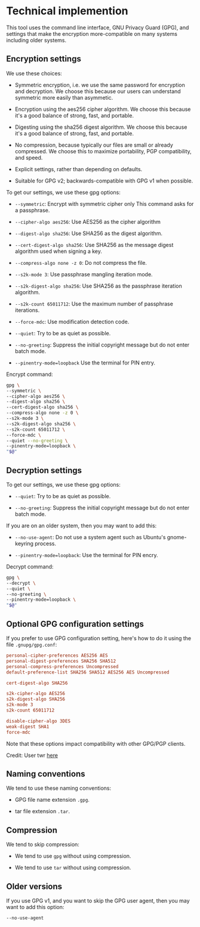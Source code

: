 # Technical implemention

This tool uses the command line interface, GNU Privacy Guard (GPG), and settings that make the encryption more-compatible on many systems including older systems.


## Encryption settings

We use these choices:

  * Symmetric encryption, i.e. we use the same password for encryption and decryption.
    We choose this because our users can understand symmetric more easily than asymmetic.

  * Encryption using the aes256 cipher algorithm.
    We choose this because it's a good balance of strong, fast, and portable.

  * Digesting using the sha256 digest algorithm.
    We choose this because it's a good balance of strong, fast, and portable.

  * No compression, because typically our files are small or already compressed.
    We choose this to maximize portability, PGP compatibility, and speed.

  * Explicit settings, rather than depending on defaults.

  * Suitable for GPG v2; backwards-compatible with GPG v1 when possible.

To get our settings, we use these gpg options:

  * `--symmetric`:                   Encrypt with symmetric cipher only This command asks for a passphrase.

  * `--cipher-algo aes256`:          Use AES256 as the cipher algorithm

  * `--digest-algo sha256`:          Use SHA256 as the digest algorithm.

  * `--cert-digest-algo sha256`:     Use SHA256 as the message digest algorithm used when signing a key.

  * `--compress-algo none -z 0`:     Do not compress the file.

  * `--s2k-mode 3`:                  Use passphrase mangling iteration mode.

  * `--s2k-digest-algo sha256`:      Use SHA256 as the passphrase iteration algorithm.

  * `--s2k-count 65011712`:          Use the maximum number of passphrase iterations.

  * `--force-mdc`:                   Use modification detection code.

  * `--quiet`:                       Try to be as quiet as possible.

  * `--no-greeting`:                 Suppress the initial copyright message but do not enter batch mode.

  * `--pinentry-mode=loopback`       Use the terminal for PIN entry.

Encrypt command:

```sh
gpg \
--symmetric \
--cipher-algo aes256 \
--digest-algo sha256 \
--cert-digest-algo sha256 \
--compress-algo none -z 0 \
--s2k-mode 3 \
--s2k-digest-algo sha256 \
--s2k-count 65011712 \
--force-mdc \
--quiet --no-greeting \
--pinentry-mode=loopback \
"$@"
```

## Decryption settings

To get our settings, we use these gpg options:

  * `--quiet`: Try to be as quiet as possible.

  * `--no-greeting`: Suppress the initial copyright message but do not enter batch mode.

If you are on an older system, then you may want to add this:

  * `--no-use-agent`: Do not use a system agent such as Ubuntu's gnome-keyring process.

  * `--pinentry-mode=loopback`: Use the terminal for PIN encry.

Decrypt command:

```sh
gpg \
--decrypt \
--quiet \
--no-greeting \
--pinentry-mode=loopback \
"$@"
```

## Optional GPG configuration settings

If you prefer to use GPG configuration setting, 
here's how to do it using the file `.gnupg/gpg.conf`:

```conf
personal-cipher-preferences AES256 AES
personal-digest-preferences SHA256 SHA512
personal-compress-preferences Uncompressed
default-preference-list SHA256 SHA512 AES256 AES Uncompressed

cert-digest-algo SHA256

s2k-cipher-algo AES256
s2k-digest-algo SHA256
s2k-mode 3
s2k-count 65011712

disable-cipher-algo 3DES
weak-digest SHA1
force-mdc
```

Note that these options impact compatibility with other GPG/PGP clients.

Credit: User twr [here](https://news.ycombinator.com/item?id=13382734)


## Naming conventions

We tend to use these naming conventions:

  * GPG file name extension `.gpg`.

  * tar file extension `.tar`.


## Compression

We tend to skip compression:

  * We tend to use `gpg` without using compression.

  * We tend to use `tar` without using compression.


## Older versions

If you use GPG v1, and you want to skip the GPG user agent, then you may want to add this option:

    --no-use-agent


